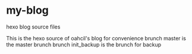 my-blog
=======

hexo blog source files

This is the hexo source of oahcil's blog for convenience
brunch master is the master brunch
brunch init_backup is the brunch for backup
